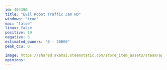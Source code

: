 ```yaml
---
id: 404390
title: "Evil Robot Traffic Jam HD"
windows: "true"
mac: "false"
linux: false
positive: 19
negative: 6
estimated_owners: "0 - 20000"
peak_ccu: 0

image: https://shared.akamai.steamstatic.com/store_item_assets/steam/apps/404390/header.jpg?t=1699557573
opinions:
---
```

